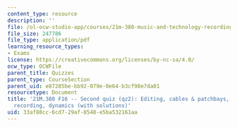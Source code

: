 ```yaml
---
content_type: resource
description: ''
file: /ol-ocw-studio-app/courses/21m-380-music-and-technology-recording-techniques-and-audio-production-fall-2016/33af88cc6cd729af8548e5ba532161aa_MIT21M_380F16_quiz_qz2_soln.pdf
file_size: 247786
file_type: application/pdf
learning_resource_types:
- Exams
license: https://creativecommons.org/licenses/by-nc-sa/4.0/
ocw_type: OCWFile
parent_title: Quizzes
parent_type: CourseSection
parent_uid: e87285be-bb92-079e-0e64-b3cf98e7da01
resourcetype: Document
title: '21M.380 F16 -- Second quiz (qz2): Editing, cables & patchbays, eqs, stereo
  recording, dynamics (with solutions)'
uid: 33af88cc-6cd7-29af-8548-e5ba532161aa
---
```

